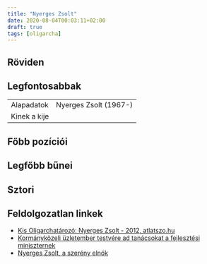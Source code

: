 ```yaml
---
title: "Nyerges Zsolt"
date: 2020-08-04T00:03:11+02:00
draft: true
tags: [oligarcha]
---
```


## Röviden

## Legfontosabbak

|                           |                                                                    |
| :---                      | :----                                                              |
| Alapadatok                | Nyerges Zsolt (1967-)                                              |
| Kinek a kije              |                                                                    |

## Főbb pozíciói


## Legfőbb bűnei

## Sztori

## Feldolgozatlan linkek

- [Kis Oligarchatározó: Nyerges Zsolt - 2012, atlatszo.hu](https://atlatszo.hu/2012/10/30/kis-oligarchatarozo-nyerges-zsolt/)
- [Kormányközeli üzletember testvére ad tanácsokat a fejlesztési miniszternek](https://www.origo.hu/itthon/20120116-nyerges-zsolt-testvere-nyerges-attila-a-nemzeti-fejlesztesi-miniszter-fotanacsadoja.html)
- [Nyerges Zsolt, a szerény elnök](https://444.hu/2013/05/15/nyerges-zsolt-a-szereny-elnok/)
